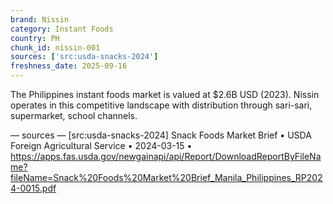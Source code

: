 ```yaml
---
brand: Nissin
category: Instant Foods
country: PH
chunk_id: nissin-001
sources: ['src:usda-snacks-2024']
freshness_date: 2025-09-16
---
```


The Philippines instant foods market is valued at $2.6B USD (2023). Nissin operates in this competitive landscape with distribution through sari-sari, supermarket, school channels.

— sources —
[src:usda-snacks-2024] Snack Foods Market Brief • USDA Foreign Agricultural Service • 2024-03-15 • https://apps.fas.usda.gov/newgainapi/api/Report/DownloadReportByFileName?fileName=Snack%20Foods%20Market%20Brief_Manila_Philippines_RP2024-0015.pdf
